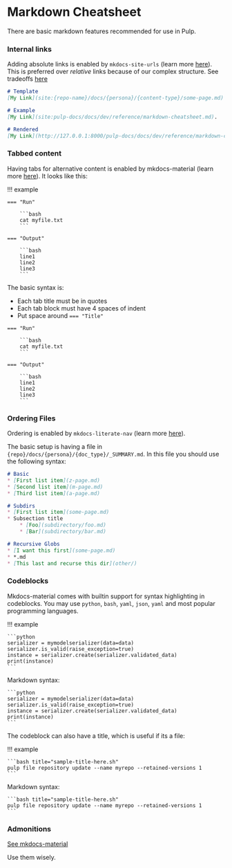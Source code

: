 # Markdown Cheatsheet

There are basic markdown features recommended for use in Pulp.

### Internal links

Adding absolute links is enabled by `mkdocs-site-urls`
(learn more [here](https://github.com/octoprint/mkdocs-site-urls)).
This is preferred over *relative* links because of our complex structure. See tradeoffs [here](https://github.com/pulp/pulp-docs/issues/2)

```markdown
# Template
[My Link](site:{repo-name}/docs/{persona}/{content-type}/some-page.md).

# Example
[My Link](site:pulp-docs/docs/dev/reference/markdown-cheatsheet.md).

# Rendered
[My Link](http://127.0.0.1:8000/pulp-docs/docs/dev/reference/markdown-cheatsheet/).
```

### Tabbed content

Having tabs for alternative content is enabled by mkdocs-material
(learn more [here](https://squidfunk.github.io/mkdocs-material/reference/content-tabs/#usage)).
It looks like this:

!!! example

    === "Run"

        ```bash
        cat myfile.txt
        ```

    === "Output"

        ```bash
        line1
        line2
        line3
        ```

The basic syntax is:

- Each tab title must be in quotes
- Each tab block must have 4 spaces of indent
- Put space around `=== "Title"`

```` title="sample-tabbed-content.md"
=== "Run"

    ```bash
    cat myfile.txt
    ```

=== "Output"

    ```bash
    line1
    line2
    line3
    ```
````


### Ordering Files

Ordering is enabled by `mkdocs-literate-nav`
(learn more [here](https://oprypin.github.io/mkdocs-literate-nav/reference.html)).

The basic setup is having a file in `{repo}/docs/{persona}/{doc_type}/_SUMMARY.md`.
In this file you should use the following syntax:

```markdown title="pulp_plugin/docs/user/guides/_SUMMARY.md"
# Basic
* [First list item](z-page.md)
* [Second list item](m-page.md)
* [Third list item](a-page.md)

# Subdirs
* [First list item](some-page.md)
* Subsection title
    * [Foo](subdirectory/foo.md)
    * [Bar](subdirectory/bar.md)

# Recursive Globs
* [I want this first](some-page.md)
* *.md
* [This last and recurse this dir](other/)
```

### Codeblocks

Mkdocs-material comes with builtin support for syntax highlighting in codeblocks.
You may use `python`, `bash`, `yaml`, `json`, `yaml` and most popular programming languages.

!!! example

    ```python
    serializer = mymodelserializer(data=data)
    serializer.is_valid(raise_exception=true)
    instance = serializer.create(serializer.validated_data)
    print(instance)
    ```

Markdown syntax:

````
```python
serializer = mymodelserializer(data=data)
serializer.is_valid(raise_exception=true)
instance = serializer.create(serializer.validated_data)
print(instance)
```
````

The codeblock can also have a title, which is useful if its a file:

!!! example

    ```bash title="sample-title-here.sh"
    pulp file repository update --name myrepo --retained-versions 1
    ```

Markdown syntax:

````
```bash title="sample-title-here.sh"
pulp file repository update --name myrepo --retained-versions 1
```
````

### Admonitions

[See mkdocs-material](https://squidfunk.github.io/mkdocs-material/reference/admonitions/#supported-types)

Use them wisely.

